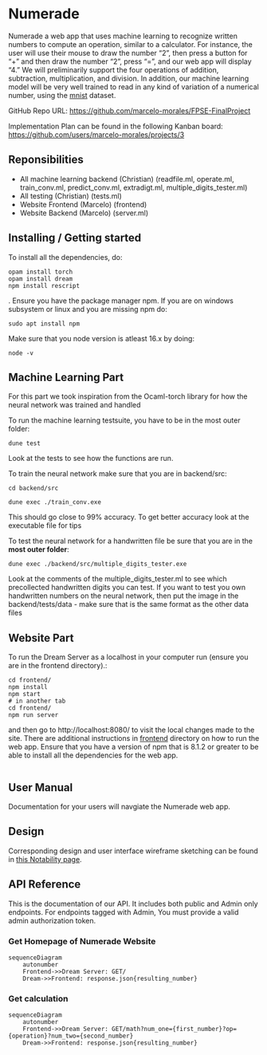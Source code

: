 # Numerade


Numerade a web app that uses machine learning to recognize written numbers to compute an operation, similar to a calculator. For instance, the user will use their mouse to draw the number “2”, then press a button for “+” and then draw the number “2”, press “=”, and our web app will display  “4.” We will preliminarily support the four operations of addition, subtraction, multiplication, and division. In addition, our machine learning model will be very well trained to read in any kind of variation of a numerical number, using the [mnist](https://github.com/datapythonista/mnist) dataset.

GitHub Repo URL: https://github.com/marcelo-morales/FPSE-FinalProject 


Implementation Plan can be found in the following Kanban board: https://github.com/users/marcelo-morales/projects/3 



## Reponsibilities
* All machine learning backend (Christian) (readfile.ml, operate.ml, train_conv.ml, predict_conv.ml, extradigt.ml, multiple_digits_tester.ml)
* All testing (Christian) (tests.ml)
* Website Frontend (Marcelo) (frontend)
* Website Backend (Marcelo) (server.ml)


## Installing / Getting started

To install all the dependencies, do:
```
opam install torch
opam install dream
npm install rescript
```
. Ensure you have the package manager npm.
If you are on windows subsystem or linux and you are missing npm do:
```
sudo apt install npm
```
Make sure that you node version is atleast 16.x by doing:
```
node -v
```

## Machine Learning Part
For this part we took inspiration from the Ocaml-torch library for how the neural network was trained and handled

To run the machine learning testsuite, you have to be in the most outer folder:

```
dune test
```
Look at the tests to see how the functions are run.

To train the neural network make sure that you are in backend/src:
```
cd backend/src
```

```
dune exec ./train_conv.exe
```
This should go close to 99% accuracy. To get better accuracy look at the executable file for tips

To test the neural network for a handwritten file be sure that you are in the **most outer folder**:
```
dune exec ./backend/src/multiple_digits_tester.exe
```
Look at the comments of the multiple_digits_tester.ml to see which precollected handwritten digits you can test.
If you want to test you own handwritten numbers on the neural network, then put the image in the backend/tests/data - make sure that is the same format as the other data files



## Website Part

To run the Dream Server as a localhost in your computer run (ensure you are in the frontend directory).:

```
cd frontend/
npm install
npm start
# in another tab
cd frontend/
npm run server
```

and then go to http://localhost:8080/ to visit the local changes made to the site. There are additional instructions in [frontend](https://github.com/marcelo-morales/FPSE-FinalProject/tree/main/frontend) directory on how to run the web app. Ensure that you have a version of npm that is 8.1.2 or greater to be able to install all the dependencies for the web app.

```

```



## User Manual

Documentation for your users will navgiate the Numerade web app. 


## Design

Corresponding design and user interface wireframe sketching can be found in [this Notability page](https://notability.com/n/1Myv85vkl5ntlpK~nA1500).


## API Reference

This is the documentation of our API. It includes both public and Admin only endpoints. For endpoints tagged with Admin, You must provide a valid admin authorization token.


### Get Homepage of Numerade Website

```mermaid
sequenceDiagram
    autonumber
    Frontend->>Dream Server: GET/
    Dream->>Frontend: response.json{resulting_number}
```


### Get calculation

```mermaid
sequenceDiagram
    autonumber
    Frontend->>Dream Server: GET/math?num_one={first_number}?op={operation}?num_two={second_number}
    Dream->>Frontend: response.json{resulting_number}
```


